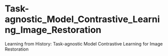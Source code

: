 # Task-agnostic_Model_Contrastive_Learning_Image_Restoration
Learning from History: Task-agnostic Model Contrastive Learning for Image Restoration
